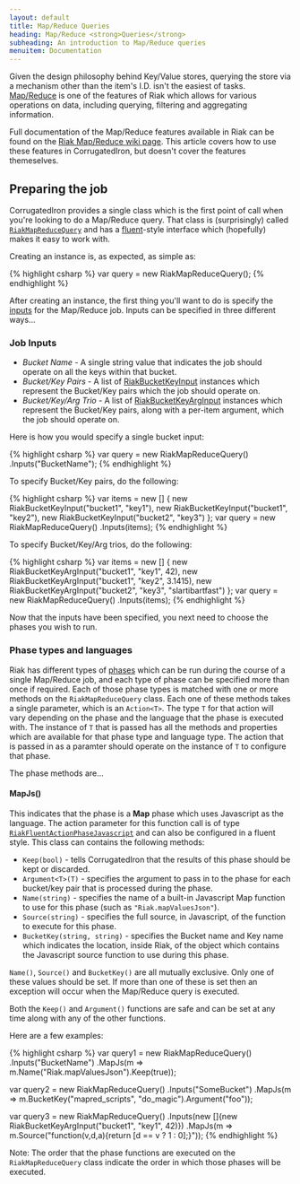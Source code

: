 ```yaml
---
layout: default
title: Map/Reduce Queries
heading: Map/Reduce <strong>Queries</strong>
subheading: An introduction to Map/Reduce queries
menuitem: Documentation
---
```


Given the design philosophy behind Key/Value stores, querying the store via a mechanism other than the item's I.D. isn't the easiest of tasks. [Map/Reduce][MR] is one of the features of Riak which allows for various operations on data, including querying, filtering and aggregating information.

Full documentation of the Map/Reduce features available in Riak can be found on the [Riak Map/Reduce wiki page][MRWiki]. This article covers how to use these features in CorrugatedIron, but doesn't cover the features themeselves.

## Preparing the job ##

CorrugatedIron provides a single class which is the first point of call when you're looking to do a Map/Reduce query. That class is (surprisingly) called [`RiakMapReduceQuery`][RiakMapReduceQuery.cs] and has a [fluent][]-style interface which (hopefully) makes it easy to work with.

Creating an instance is, as expected, as simple as:

{% highlight csharp %}
var query = new RiakMapReduceQuery();
{% endhighlight %}

After creating an instance, the first thing you'll want to do is specify the [inputs][MRInputs] for the Map/Reduce job. Inputs can be specified in three different ways...

### Job Inputs ###

* *Bucket Name* - A single string value that indicates the job should operate on all the keys within that bucket.
* *Bucket/Key Pairs* - A list of [RiakBucketKeyInput][RiakBucketKeyInput.cs] instances which represent the Bucket/Key pairs which the job should operate on.
* *Bucket/Key/Arg Trio* - A list of [RiakBucketKeyArgInput][RiakBucketKeyArgInput.cs] instances which represent the Bucket/Key pairs, along with a per-item argument, which the job should operate on.

Here is how you would specify a single bucket input:

{% highlight csharp %}
var query = new RiakMapReduceQuery()
                .Inputs("BucketName");
{% endhighlight %}

To specify Bucket/Key pairs, do the following:

{% highlight csharp %}
var items = new []
            {
                new RiakBucketKeyInput("bucket1", "key1"),
                new RiakBucketKeyInput("bucket1", "key2"),
                new RiakBucketKeyInput("bucket2", "key3")
            };
var query = new RiakMapReduceQuery()
                .Inputs(items);
{% endhighlight %}

To specify Bucket/Key/Arg trios, do the following:

{% highlight csharp %}
var items = new []
            {
                new RiakBucketKeyArgInput("bucket1", "key1", 42),
                new RiakBucketKeyArgInput("bucket1", "key2", 3.1415),
                new RiakBucketKeyArgInput("bucket2", "key3", "slartibartfast")
            };
var query = new RiakMapReduceQuery()
                .Inputs(items);
{% endhighlight %}

Now that the inputs have been specified, you next need to choose the phases you wish to run.

### Phase types and languages ###

Riak has different types of [phases][MRPhases] which can be run during the course of a single Map/Reduce job, and each type of phase can be specified more than once if required. Each of those phase types is matched with one or more methods on the `RiakMapReduceQuery` class. Each one of these methods takes a single parameter, which is an `Action<T>`. The type `T` for that action will vary depending on the phase and the language that the phase is executed with. The instance of `T` that is passed has all the methods and properties which are available for that phase type and language type. The action that is passed in as a paramter should operate on the instance of `T` to configure that phase.

The phase methods are...

#### MapJs() ####

This indicates that the phase is a **Map** phase which uses Javascript as the language. The action parameter for this function call is of type [`RiakFluentActionPhaseJavascript`][RiakFluentActionPhaseJavascript.cs] and can also be configured in a fluent style. This class can contains the following methods:

* `Keep(bool)` - tells CorrugatedIron that the results of this phase should be kept or discarded.
* `Argument<T>(T)` - specifies the argument to pass in to the phase for each bucket/key pair that is processed during the phase.
* `Name(string)` - specifies the name of a built-in Javascript Map function to use for this phase (such as `"Riak.mapValuesJson"`).
* `Source(string)` - specifies the full source, in Javascript, of the function to execute for this phase.
* `BucketKey(string, string)` - specifies the Bucket name and Key name which indicates the location, inside Riak, of the object which contains the Javascript source function to use during this phase.

`Name()`, `Source()` and `BucketKey()` are all mutually exclusive. Only one of these values should be set. If more than one of these is set then an exception will occur when the Map/Reduce query is executed.

Both the `Keep()` and `Argument()` functions are safe and can be set at any time along with any of the other functions.

Here are a few examples:

{% highlight csharp %}
var query1 = new RiakMapReduceQuery()
                 .Inputs("BucketName")
                 .MapJs(m => m.Name("Riak.mapValuesJson").Keep(true));

var query2 = new RiakMapReduceQuery()
                 .Inputs("SomeBucket")
                 .MapJs(m => m.BucketKey("mapred_scripts", "do_magic").Argument("foo"));

var query3 = new RiakMapReduceQuery()
                 .Inputs(new []{new RiakBucketKeyArgInput("bucket1", "key1", 42)})
                 .MapJs(m => m.Source("function(v,d,a){return [d == v ? 1 : 0];}"));
{% endhighlight %}

Note: The order that the phase functions are executed on the `RiakMapReduceQuery` class indicate the order in which those phases will be executed.

[MRInputs]: http://wiki.basho.com/MapReduce.html#Inputs "Riak Map/Reduce Inputs"
[MRPhases]: http://wiki.basho.com/MapReduce.html#Phase-functions "Riak Map/Reduce Phase Functions"
[MRWiki]: http://wiki.basho.com/MapReduce.html "Riak Map/Reduce"
[MR]: http://en.wikipedia.org/wiki/MapReduce "Map/Reduce definition"
[RiakBucketKeyArgInput.cs]: https://github.com/DistributedNonsense/CorrugatedIron/blob/master/CorrugatedIron/Models/MapReduce/Inputs/RiakBucketKeyArgInput.cs "RiakBucketKeyArgInput class"
[RiakBucketKeyInput.cs]: https://github.com/DistributedNonsense/CorrugatedIron/blob/master/CorrugatedIron/Models/MapReduce/Inputs/RiakBucketKeyInput.cs "RiakBucketKeyInput class"
[RiakFluentActionPhaseJavascript.cs]: https://github.com/DistributedNonsense/CorrugatedIron/blob/master/CorrugatedIron/Models/MapReduce/Fluent/RiakFluentActionPhaseJavascript.cs "RiakFluentActionPhaseJavascript class"
[RiakMapReduceQuery.cs]: https://github.com/DistributedNonsense/CorrugatedIron/blob/master/CorrugatedIron/Models/MapReduce/RiakMapReduceQuery.cs "RiakMapReduceQuery class"
[fluent]: http://en.wikipedia.org/wiki/Fluent_interface "Fluent Interface"
